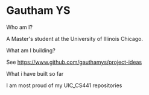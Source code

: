 <h1>Gautham YS</h1>

Who am I?

A Master's student at the University of Illinois Chicago. 

What am I building?

See https://www.github.com/gauthamys/project-ideas

What i have built so far

I am most proud of my UIC_CS441 repositories
